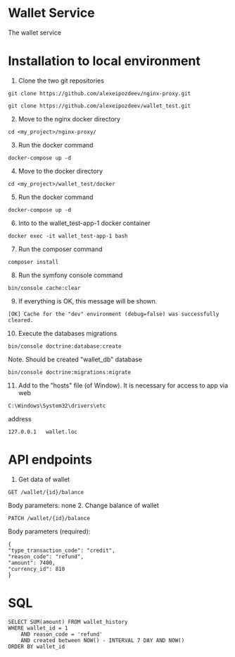 Wallet Service
========

The wallet service


Installation to local environment
========
1. Clone the two git repositories
```
git clone https://github.com/alexeipozdeev/nginx-proxy.git
```
```
git clone https://github.com/alexeipozdeev/wallet_test.git
```
2. Move to the nginx docker directory
```
cd <my_project>/nginx-proxy/
```
3. Run the docker command
```
docker-compose up -d
```
4. Move to the docker directory
```
cd <my_project>/wallet_test/docker
```
5. Run the docker command
```
docker-compose up -d
```
6. Into to the wallet_test-app-1 docker container
```
docker exec -it wallet_test-app-1 bash
```
7. Run the composer command
```
composer install
```
8. Run the symfony console command
```
bin/console cache:clear
```
9. If everything is OK, this message will be shown.
```
[OK] Cache for the "dev" environment (debug=false) was successfully cleared.
```
10. Execute the databases migrations
```
bin/console doctrine:database:create
```
Note. Should be created "wallet_db" database
```
bin/console doctrine:migrations:migrate
```
11. Add to the "hosts" file (of Window). It is necessary for access to app via web
```
C:\Windows\System32\drivers\etc
```
address
```
127.0.0.1	wallet.loc
```


API endpoints
========
1. Get data of wallet
```
GET /wallet/{id}/balance
```
Body parameters: none
2. Change balance of wallet
```
PATCH /wallet/{id}/balance
```
Body parameters (required):
```
{
"type_transaction_code": "credit",
"reason_code": "refund",
"amount": 7400,
"currency_id": 810
}
```
SQL
========
```
SELECT SUM(amount) FROM wallet_history
WHERE wallet_id = 1
    AND reason_code = 'refund'
    AND created between NOW() - INTERVAL 7 DAY AND NOW()
ORDER BY wallet_id
```

